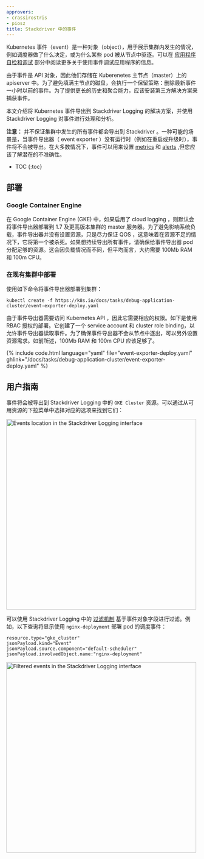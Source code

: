 ```yaml
---
approvers:
- crassirostris
- piosz
title: Stackdriver 中的事件
---
```


<!--
---
approvers:
- crassirostris
- piosz
title: Events in Stackdriver
---
-->



<!--
Kubernetes events are objects that provide insight into what is happening
inside a cluster, such as what decisions were made by scheduler or why some
pods were evicted from the node. You can read more about using events
for debugging your application in the [Application Introspection and Debugging
](/docs/tasks/debug-application-cluster/debug-application-introspection/)
section.
-->

Kubernetes 事件（event）是一种对象（object），用于展示集群内发生的情况，例如调度器做了什么决定，或为什么某些 pod 被从节点中驱逐。可以在 [应用程序自检和调试](/docs/tasks/debug-application-cluster/debug-application-introspection/) 部分中阅读更多关于使用事件调试应用程序的信息。

<!--
Since events are API objects, they are stored in the apiserver on master. To
avoid filling up master's disk, a retention policy is enforced: events are
removed one hour after the last occurrence. To provide longer history
and aggregation capabilities, a third party solution should be installed
to capture events.
-->

由于事件是 API 对象，因此他们存储在 Kuberenetes 主节点（master）上的 apiserver 中。为了避免填满主节点的磁盘，会执行一个保留策略：删除最新事件一小时以前的事件。为了提供更长的历史和聚合能力，应该安装第三方解决方案来捕获事件。 


<!--
This article describes a solution that exports Kubernetes events to
Stackdriver Logging, where they can be processed and analyzed.
-->

本文介绍将 Kubernetes 事件导出到 Stackdriver Logging 的解决方案，并使用 Stackdriver Logging 对事件进行处理和分析。

<!--
**Note:** it is not guaranteed that all events happening in a cluster will be
exported to Stackdriver. One possible scenario when events will not be
exported is when event exporter is not running (e.g. during restart or
upgrade). In most cases it's fine to use events for purposes like setting up
[metrics][sdLogMetrics] and [alerts][sdAlerts], but you should be aware
of the potential inaccuracy.
-->

**注意：** 并不保证集群中发生的所有事件都会导出到 Stackdriver 。一种可能的场景是，当事件导出器（ event exporter ）没有运行时（例如在重启或升级时），事件将不会被导出。在大多数情况下，事件可以用来设置 [metrics][sdLogMetrics] 和 [alerts][sdAlerts] ,但您应该了解潜在的不准确性。

[sdLogMetrics]: https://cloud.google.com/logging/docs/view/logs_based_metrics
[sdAlerts]: https://cloud.google.com/logging/docs/view/logs_based_metrics#creating_an_alerting_policy

* TOC
{:toc}

<!--
## Deployment

### Google Container Engine

In Google Container Engine (GKE), if cloud logging is enabled, event exporter
is deployed by default to the clusters with master running version 1.7 and
higher. To prevent disturbing your workloads, event exporter does not have
resources set and is in the best effort QOS class, which means that it will
be the first to be killed in the case of resource starvation. If you want
your events to be exported, make sure you have enough resources to facilitate
the event exporter pod. This may vary depending on the workload, but on
average, approximately 100Mb RAM and 100m CPU is needed.
-->

## 部署

### Google Container Engine

在 Google Container Engine (GKE) 中，如果启用了 cloud logging ，则默认会将事件导出器部署到 1.7 及更高版本集群的 master 服务器。为了避免影响系统负载，事件导出器并没有设置资源，只是尽力保证 QOS ，这意味着在资源不足的情况下，它将第一个被杀死。如果想持续导出所有事件，请确保给事件导出器 pod 分配足够的资源。这会因负载情况而不同，但平均而言，大约需要 100Mb RAM 和 100m CPU。

<!--
### Deploying to the Existing Cluster

Deploy event exporter to your cluster using the following command:
-->

### 在现有集群中部署

使用如下命令将事件导出器部署到集群：

```shell
kubectl create -f https://k8s.io/docs/tasks/debug-application-cluster/event-exporter-deploy.yaml
```

<!--
Since event exporter accesses the Kubernetes API, it requires permissions to
do so. The following deployment is configured to work with RBAC
authorization. It sets up a service account and a cluster role binding
to allow event exporter to read events. To make sure that event exporter
pod will not be evicted from the node, you can additionally set up resource
requests. As mentioned earlier, 100Mb RAM and 100m CPU should be enough.
-->

由于事件导出器需要访问 Kubernetes API ，因此它需要相应的权限。如下是使用 RBAC 授权的部署。它创建了一个 service account 和 cluster role binding，以允许事件导出器读取事件。为了确保事件导出器不会从节点中逐出，可以另外设置资源需求。如前所述，100Mb RAM 和 100m CPU 应该足够了。


{% include code.html language="yaml" file="event-exporter-deploy.yaml" ghlink="/docs/tasks/debug-application-cluster/event-exporter-deploy.yaml" %}

<!--
## User Guide

Events are exported to the `GKE Cluster` resource in Stackdriver Logging.
You can find them by selecting an appropriate option from a drop-down menu
of available resources:
-->

## 用户指南

事件将会被导出到 Stackdriver Logging 中的 `GKE Cluster` 资源。可以通过从可用资源的下拉菜单中选择对应的选项来找到它们：

<img src="/images/docs/stackdriver-event-exporter-resource.png" alt="Events location in the Stackdriver Logging interface" width="500">

<!--
You can filter based on the event object fields using Stackdriver Logging
[filtering mechanism](https://cloud.google.com/logging/docs/view/advanced_filters).
For example, the following query will show events from the scheduler
about pods from deployment `nginx-deployment`:
-->

可以使用 Stackdriver Logging 中的 [过滤机制](https://cloud.google.com/logging/docs/view/advanced_filters) 基于事件对象字段进行过滤。例如，以下查询将显示使用 `nginx-deployment` 部署 pod 的调度事件：

```
resource.type="gke_cluster"
jsonPayload.kind="Event"
jsonPayload.source.component="default-scheduler"
jsonPayload.involvedObject.name:"nginx-deployment"
```

<img src="/images/docs/stackdriver-event-exporter-filter.png" alt="Filtered events in the Stackdriver Logging interface" width="500">
